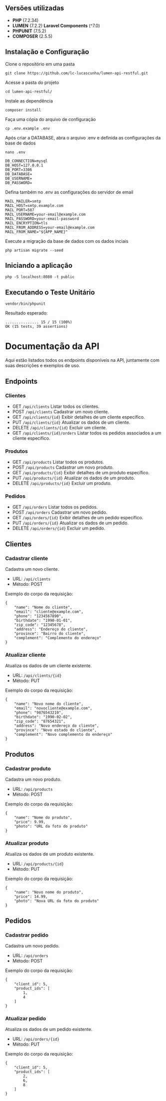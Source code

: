 ## Versões utilizadas

- **PHP** (7.2.34)
- **LUMEN** (7.2.2) **Laravel Components** (^7.0)
- **PHPUNIT** (7.5.2)
- **COMPOSER** (2.5.5)

## Instalação e Configuração

Clone o repositório em uma pasta
```
git clone https://github.com/lc-lucascunha/lumen-api-restful.git
```

Acesse a pasta do projeto
```
cd lumen-api-restful/
```

Instale as dependência
```
composer install
```

Faça uma cópia do arquivo de configuração
```
cp .env.example .env
```

Após criar a DATABASE, abra o arquivo .env e definida as configurações da base de dados
```
nano .env
```
```
DB_CONNECTION=mysql
DB_HOST=127.0.0.1
DB_PORT=3306
DB_DATABASE=
DB_USERNAME=
DB_PASSWORD=
```

Defina também no .env as configurações do servidor de email
```
MAIL_MAILER=smtp
MAIL_HOST=smtp.example.com
MAIL_PORT=587
MAIL_USERNAME=your-email@example.com
MAIL_PASSWORD=your-email-password
MAIL_ENCRYPTION=tls
MAIL_FROM_ADDRESS=your-email@example.com
MAIL_FROM_NAME="${APP_NAME}"
```

Execute a migração da base de dados com os dados inciais
```
php artisan migrate --seed
```

## Iniciando a aplicação

```
php -S localhost:8080 -t public
```

## Executando o Teste Unitário
```
vendor/bin/phpunit
```
Resultado esperado:
```
............... 15 / 15 (100%)
OK (15 tests, 39 assertions)
```

# Documentação da API

Aqui estão listados todos os endpoints disponíveis na API, juntamente com suas descrições e exemplos de uso.

## Endpoints

### Clientes
- GET `/api/clients` Listar todos os clientes.
- POST `/api/clients` Cadastrar um novo cliente.
- GET `/api/clients/{id}` Exibir detalhes de um cliente específico.
- PUT `/api/clients/{id}` Atualizar os dados de um cliente.
- DELETE `/api/clients/{id}` Excluir um cliente.
- GET `/api/clients/{id}/orders` Listar todos os pedidos associados a um cliente específico.
### Produtos
- GET `/api/products` Listar todos os produtos.
- POST `/api/products` Cadastrar um novo produto.
- GET `/api/products/{id}` Exibir detalhes de um produto específico.
- PUT `/api/products/{id}` Atualizar os dados de um produto.
- DELETE `/api/products/{id}` Excluir um produto.
### Pedidos
- GET `/api/orders` Listar todos os pedidos.
- POST `/api/orders` Cadastrar um novo pedido.
- GET `/api/orders/{id}` Exibir detalhes de um pedido específico.
- PUT `/api/orders/{id}` Atualizar os dados de um pedido.
- DELETE `/api/orders/{id}` Excluir um pedido.

## Clientes

### Cadastrar cliente

Cadastra um novo cliente.

- URL: `/api/clients`
- Método: POST

Exemplo do corpo da requisição:

``` 
{
    "name": "Nome do cliente",
    "email": "cliente@example.com",
    "phone": "1234567890",
    "birthdate": "1990-01-01",
    "zip_code": "12345678",
    "address": "Endereço do cliente",
    "province": "Bairro do cliente",
    "complement": "Complemento do endereço"
}
```

### Atualizar cliente

Atualiza os dados de um cliente existente.

- URL: `/api/clients/{id}`
- Método: PUT

Exemplo do corpo da requisição:

```
{
    "name": "Novo nome do cliente",
    "email": "novocliente@example.com",
    "phone": "9876543210",
    "birthdate": "1990-02-02",
    "zip_code": "87654321",
    "address": "Novo endereço do cliente",
    "province": "Novo estado do cliente",
    "complement": "Novo complemento do endereço"
}
```

## Produtos

### Cadastrar produto

Cadastra um novo produto.

- URL: `/api/products`
- Método: POST

Exemplo do corpo da requisição:

``` 
{
    "name": "Nome do produto",
    "price": 9.99,
    "photo": "URL da foto do produto"
}
```

### Atualizar produto

Atualiza os dados de um produto existente.

- URL: `/api/products/{id}`
- Método: PUT

Exemplo do corpo da requisição:

```
{
    "name": "Novo nome do produto",
    "price": 14.99,
    "photo": "Nova URL da foto do produto"
}
```

## Pedidos

### Cadastrar pedido

Cadastra um novo pedido.

- URL: `/api/orders`
- Método: POST

Exemplo do corpo da requisição:

``` 
{
    "client_id": 5,
    "product_ids": [
        1,
        4
    ]
}
```

### Atualizar pedido

Atualiza os dados de um pedido existente.

- URL: `/api/orders/{id}`
- Método: PUT

Exemplo do corpo da requisição:

```
{
    "client_id": 5,
    "product_ids": [
        2,
        6,
        8
    ]
}
```
